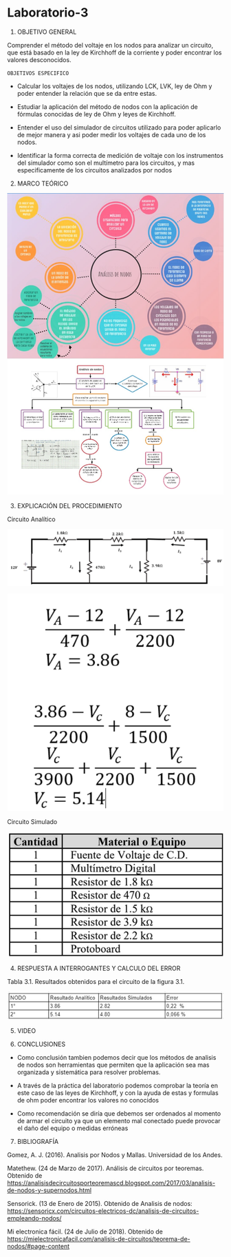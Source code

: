 # Laboratorio-3

1. OBJETIVO GENERAL 

Comprender el método del voltaje en los nodos para analizar un circuito, que está basado en la ley de Kirchhoff de la corriente y poder encontrar los valores desconocidos.

    OBJETIVOS ESPECIFICO 
    
* Calcular los voltajes de los nodos, utilizando LCK, LVK, ley de Ohm y poder entender la relación que se da entre estas.

* Estudiar la aplicación del método de nodos con la aplicación de fórmulas conocidas de ley de Ohm y leyes de Kirchhoff.

* Entender el uso del simulador de circuitos utilizado para poder aplicarlo de mejor manera y asi poder medir los voltajes de cada uno de los nodos.

* Identificar la forma correcta de medición de voltaje con los instrumentos del simulador como son el multímetro para los circuitos,  y mas especificamente de los circuitos analizados por nodos
    
       
2. MARCO TEÓRICO

<img src="marco%20teorico/1.jpg" width=800 >


<img src="marco%20teorico/2.jpg" width=900 >


3. EXPLICACIÓN DEL PROCEDIMIENTO

Circuito Analítico

![](Img/Circuito.PNG)

![](Img/calculos.PNG)


Circuito Simulado

![](Img/Materiales.jpeg)


4. RESPUESTA A INTERROGANTES Y CALCULO DEL ERROR

Tabla 3.1. Resultados obtenidos para el circuito de la figura 3.1.

![](Img/tabla.jpeg)

5. VIDEO

6. CONCLUSIONES

* Como conclusión tambien podemos decir que los métodos de analisis de nodos son herramientas que permiten que la aplicación sea mas organizada y sistemática para resolver problemas.

* A través de la práctica del laboratorio podemos comprobar la teoría en este caso de las leyes de Kirchhoff, y con la ayuda de estas y formulas de ohm poder encontrar los valores no conocidos 

* Como recomendación se diría que debemos ser ordenados al momento de armar el circuito ya que un elemento mal conectado puede provocar el daño del equipo o medidas erróneas

7. BIBLIOGRAFÍA

Gomez, A. J. (2016). Analisis por Nodos y Mallas. Universidad de los Andes.

Matethew. (24 de Marzo de 2017). Análisis de circuitos por teoremas. Obtenido de https://analisisdecircuitosporteoremascd.blogspot.com/2017/03/analisis-de-nodos-y-supernodos.html

Sensorick. (13 de Enero de 2015). Obtenido de Analisis de nodos: https://sensoricx.com/circuitos-electricos-dc/analisis-de-circuitos-empleando-nodos/

Mi electronica fácil. (24 de Julio de 2018). Obtenido de https://mielectronicafacil.com/analisis-de-circuitos/teorema-de-nodos/#page-content

